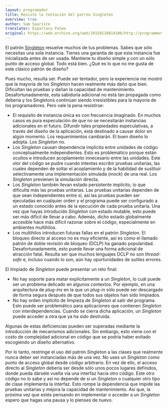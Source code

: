 ```yaml
---
layout: programador
title: Resiste la tentación del patrón Singleton
overview: true
author: Sam Saariste
translator: Espartaco Palma
original: https://web.archive.org/web/20150116014108/http://programmer.97things.oreilly.com/wiki/index.php/Resist_the_Temptation_of_the_Singleton_Pattern
---
```


El patrón [Singleton][1] resuelve muchos de tus problemas. Sabes que
sólo necesitas una sola instancia. Tienes una garantía de que esta
instancia fue inicializada antes de ser usada. Mantiene tu diseño simple
y con un sólo punto de acceso global. Todo está bien. ¿Qué es lo que no
me gusta de este clásico patrón de diseño?

Pues mucho, resulta ser. Puede ser tentador, pero la experiencia me
mostró que la mayoría de los _Singleton_ hacen realmente más daño que
bien. Dificultan las pruebas y dañan la capacidad de mantenimiento.
Desafortunadamente, esta sabiduría adicional no está tan propagada como
debería y los Singletons continúan siendo irresistibles para la mayoría
de los programadores. Pero vale la pena resistirse:

* El requisito de instancia única es con frecuencia imaginado. En muchos
casos es pura especulación de que no se necesitarán instancias
adicionales en el futuro. Difundir tales propiedades especulativas, a
través del diseño de la aplicación, está destinado a causar dolor en
algún momento. Los requerimientos cambiarán. El buen diseño lo adopta.
Los _Singleton_ no.
* Los _Singleton_ causan dependencia implícita entre unidades de código
conceptualmente independientes. Esto es problemático porque están
ocultos e introducen acoplamiento innecesario entre las unidades. Este
olor del código se pudre cuando intentas escribir pruebas unitarias, las
cuales dependen de soltar el acoplamiento y de la habilidad de sustituir
selectivamente una implementación simulada (_mock_) de una real. Los
_Singleton_ previenen la simulación directa.
* Los _Singleton_ también llevan estado persistente implícito, lo que
dificulta más las pruebas unitarias. Las pruebas unitarias dependen de
que sean independientes entre sí, así las pruebas pueden ser ejecutadas
en cualquier orden y el programa puede ser configurado a un estado
conocido antes de la ejecución de cada prueba unitaria. Una vez que
hayas introducido _Singleton_ con estado mutable, esto puede ser más
difícil de llevar a cabo. Además, dicho estado globalmente accesible
hace más difícil razonar sobre el código, especialmente en ambientes
multihilos.
* Los multihilos introducen futuras fallas en el patrón _Singleton_. El
bloqueo directo al acceso no es muy eficiente, así es como el llamado
patrón de doble revisión de bloqueo (DCLP) ha ganado popularidad.
Desafortunadamente, esto puede llevar una forma adicional de atracción
fatal. Resulta ser que muchos lenguajes DCLP no son _thread-safe_ e,
incluso cuando lo son, aún hay oportunidades de sutiles errores.

El limpiado de _Singleton_ puede presentar un reto final:

* No hay soporte para matar explícitamente a un _Singleton_, lo cuál
puede ser un problema delicado en algunos contextos. Por ejemplo, en una
arquitectura de _plug-ins_ en la que un _plug-in_ sólo puede ser
descargado de forma segura después de que todos sus objetos han sido
limpiados.
* No hay orden implícito de limpieza de _Singleton_ al salir del
programa. Esto puede ser problemático para aplicaciones que contienen
_Singleton_ con interdependencias. Cuando se cierra dicha aplicación,
un _Singleton_ puede acceder a otra que ya ha sido destruida.

Algunas de estas deficiencias pueden ser superadas mediante la
introducción de mecanismos adicionales. Sin embargo, esto viene con el
costo de complejidad adicional en código que se podría haber evitado
escogiendo un diseño alternativo.

Por lo tanto, restringe el uso del patrón _Singleton_ a las clases que
realmente nunca deber ser instanciadas más de una vez. No uses un
_Singleton_ como punto de acceso global desde código arbitrario. En vez
de ello, el acceso directo al _Singleton_ debería ser desde sólo unos
pocos lugares definidos, donde pueda dársele vuelta vía una interfaz
hacia otro código. Este otro código no lo sabe y así no depende de si un
_Singleton_ o cualquier otro tipo de clase implementa la interfaz. Esto
rompe la dependencia que impide las pruebas unitarias y mejora la
capacidad de mantenimiento. Así que, la próxima vez que estés pensando
en implementar o acceder a un _Singleton_ espero que hagas una pausa y lo
pienses de nuevo.

[1]: https://es.wikipedia.org/wiki/Singleton
